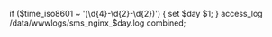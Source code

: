 if ($time_iso8601 ~ '(\d{4}-\d{2}-\d{2})') {
        set $day $1;
    }
    access_log /data/wwwlogs/sms_nginx_$day.log combined;